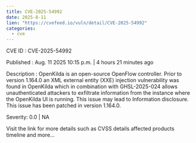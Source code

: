 ```yaml
--- 
title: CVE-2025-54992
date: 2025-8-11
lien: "https://cvefeed.io/vuln/detail/CVE-2025-54992"
categories:
  - cve
---
```


CVE ID : CVE-2025-54992

Published :  Aug. 11
2025
10:15 p.m. | 4 hours
21 minutes ago

Description : OpenKilda is an open-source OpenFlow controller. Prior to version 1.164.0
an XML external entity (XXE) injection vulnerability was found in OpenKilda which in combination with GHSL-2025-024 allows unauthenticated attackers to exfiltrate information from the instance where the OpenKilda UI is running. This issue may lead to Information disclosure. This issue has been patched in version 1.164.0.

Severity: 0.0 | NA

Visit the link for more details
such as CVSS details
affected products
timeline
and more...
